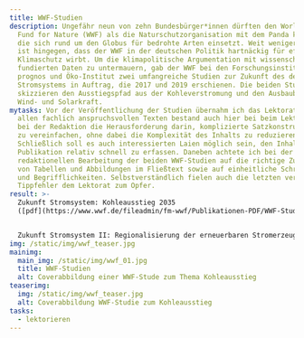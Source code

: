 ```yaml
---
title: WWF-Studien
description: Ungefähr neun von zehn Bundesbürger*innen dürften den World Wide
  Fund for Nature (WWF) als die Naturschutzorganisation mit dem Panda kennen,
  die sich rund um den Globus für bedrohte Arten einsetzt. Weit weniger bekannt
  ist hingegen, dass der WWF in der deutschen Politik hartnäckig für effektiven
  Klimaschutz wirbt. Um die klimapolitische Argumentation mit wissenschaftlich
  fundierten Daten zu untermauern, gab der WWF bei den Forschungsinstituten
  prognos und Öko-Institut zwei umfangreiche Studien zur Zukunft des deutschen
  Stromsystems in Auftrag, die 2017 und 2019 erschienen. Die beiden Studien
  skizzieren den Ausstiegspfad aus der Kohleverstromung und den Ausbaubedarf von
  Wind- und Solarkraft.
mytasks: Vor der Veröffentlichung der Studien übernahm ich das Lektorat. Wie bei
  allen fachlich anspruchsvollen Texten bestand auch hier bei beim Lektorat bzw.
  bei der Redaktion die Herausforderung darin, komplizierte Satzkonstruktionen
  zu vereinfachen, ohne dabei die Komplexität des Inhalts zu reduzieren.
  Schließlich soll es auch interessierten Laien möglich sein, den Inhalt der
  Publikation relativ schnell zu erfassen. Daneben achtete ich bei der
  redaktionellen Bearbeitung der beiden WWF-Studien auf die richtige Zuordnung
  von Tabellen und Abbildungen im Fließtext sowie auf einheitliche Schreibweisen
  und Begrifflichkeiten. Selbstverständlich fielen auch die letzten verbliebenen
  Tippfehler dem Lektorat zum Opfer.
result: >-
  Zukunft Stromsystem: Kohleausstieg 2035
  ([pdf](https://www.wwf.de/fileadmin/fm-wwf/Publikationen-PDF/WWF-Studie_Zukunft_Stromsystem_-_Kohleausstieg_2035.pdf))<br>


  Zukunft Stromsystem II: Regionalisierung der erneuerbaren Stromerzeugung ([pdf](https://mobil.wwf.de/fileadmin/fm-wwf/Publikationen-PDF/WWF-Zukunft-Stromsystem-2.pdf))
img: /static/img/wwf_teaser.jpg
mainimg:
  main_img: /static/img/wwf_01.jpg
  title: WWF-Studien
  alt: Coverabbildung einer WWF-Stude zum Thema Kohleausstieg
teaserimg:
  img: /static/img/wwf_teaser.jpg
  alt: Coverabbildung WWF-Studie zum Kohleausstieg
tasks:
  - lektorieren
---
```

